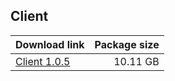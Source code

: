 ## Client

| Download link | Package size |
| ------------- | ------------:|
| [Client 1.0.5](https://autopatchos.starrails.com/client/download/20230413214947_toY0cWzqBhhM2EDV/StarRail_1.0.5.zip) | 10.11 GB |